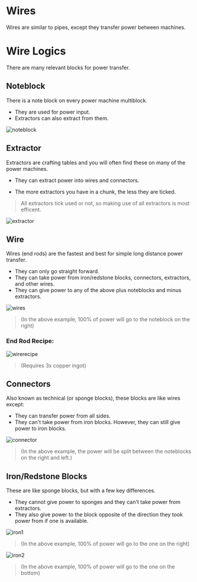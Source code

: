 
# Wires
Wires are similar to pipes, except they transfer power between machines.

# Wire Logics
There are many relevant blocks for power transfer.

## Noteblock
There is a note block on every power machine multiblock. 
- They are used for power input.
- Extractors can also extract from them.

![noteblock]

## Extractor
Extractors are crafting tables and you will often find these on many of the power machines. 
- They can extract power into wires and connectors.

 - The more extractors you have in a chunk, the less they are ticked. 
 
 > All extractors tick used or not, so making use of all extractors is most efficent.

![extractor]

## Wire
Wires (end rods) are the fastest and best for simple long distance power transfer.
* They can only go straight forward.
* They can take power from iron/redstone blocks, connectors, extractors, and other wires.
* They can give power to any of the above plus noteblocks and minus extractors.

![wires]

> (In the above example, 100% of power will go to the noteblock on the right)

### End Rod Recipe:
![wirerecipe]

> (Requires 3x copper ingot)

## Connectors
Also known as technical (or sponge blocks), these blocks are like wires except:
* They can transfer power from all sides. 
* They can't take power from iron blocks. However, they can still give power to iron blocks.

![connector]

> (In the above example, the power will be split between the noteblocks on the right and left.)

## Iron/Redstone Blocks
These are like sponge blocks, but with a few key differences.
* They cannot give power to sponges and they can't take power from extractors.
* They also give power to the block opposite of the direction they took power from if one is available.

![iron1]

> (In the above example, 100% of power will go to the one on the right)

![iron2]

> (In the above example, 100% of power will go to the one on the bottom)

[wirerecipe]: https://i.imgur.com/eUHaY8X.png
[noteblock]: https://i.imgur.com/7J17NZO.png
[extractor]: https://i.imgur.com/QL2meed.png
[wires]: https://i.imgur.com/JGQXYYc.png
[connector]:https://i.imgur.com/edCMmAe.png
[iron1]: https://i.imgur.com/AG3w8It.png
[iron2]: https://i.imgur.com/n73FA55.png 